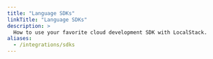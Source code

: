 ```yaml
---
title: "Language SDKs"
linkTitle: "Language SDKs"
description: >
  How to use your favorite cloud development SDK with LocalStack.
aliases:
  - /integrations/sdks
---
```

